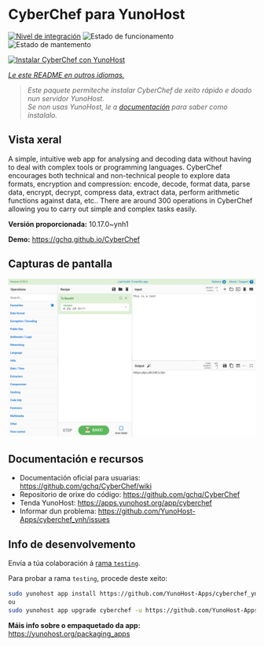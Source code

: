 <!--
NOTA: Este README foi creado automáticamente por <https://github.com/YunoHost/apps/tree/master/tools/readme_generator>
NON debe editarse manualmente.
-->

# CyberChef para YunoHost

[![Nivel de integración](https://dash.yunohost.org/integration/cyberchef.svg)](https://dash.yunohost.org/appci/app/cyberchef) ![Estado de funcionamento](https://ci-apps.yunohost.org/ci/badges/cyberchef.status.svg) ![Estado de mantemento](https://ci-apps.yunohost.org/ci/badges/cyberchef.maintain.svg)

[![Instalar CyberChef con YunoHost](https://install-app.yunohost.org/install-with-yunohost.svg)](https://install-app.yunohost.org/?app=cyberchef)

*[Le este README en outros idiomas.](./ALL_README.md)*

> *Este paquete permíteche instalar CyberChef de xeito rápido e doado nun servidor YunoHost.*  
> *Se non usas YunoHost, le a [documentación](https://yunohost.org/install) para saber como instalalo.*

## Vista xeral

A simple, intuitive web app for analysing and decoding data without having to deal with complex tools or programming languages. CyberChef encourages both technical and non-technical people to explore data formats, encryption and compression: encode, decode, format data, parse data, encrypt, decrypt, compress data, extract data, perform arithmetic functions against data, etc.. There are around 300 operations in CyberChef allowing you to carry out simple and complex tasks easily.


**Versión proporcionada:** 10.17.0~ynh1

**Demo:** <https://gchq.github.io/CyberChef>

## Capturas de pantalla

![Captura de pantalla de CyberChef](./doc/screenshots/cyberchef_ynh.png)

## Documentación e recursos

- Documentación oficial para usuarias: <https://github.com/gchq/CyberChef/wiki>
- Repositorio de orixe do código: <https://github.com/gchq/CyberChef>
- Tenda YunoHost: <https://apps.yunohost.org/app/cyberchef>
- Informar dun problema: <https://github.com/YunoHost-Apps/cyberchef_ynh/issues>

## Info de desenvolvemento

Envía a túa colaboración á [rama `testing`](https://github.com/YunoHost-Apps/cyberchef_ynh/tree/testing).

Para probar a rama `testing`, procede deste xeito:

```bash
sudo yunohost app install https://github.com/YunoHost-Apps/cyberchef_ynh/tree/testing --debug
ou
sudo yunohost app upgrade cyberchef -u https://github.com/YunoHost-Apps/cyberchef_ynh/tree/testing --debug
```

**Máis info sobre o empaquetado da app:** <https://yunohost.org/packaging_apps>
